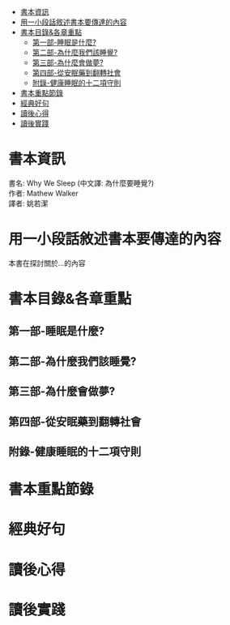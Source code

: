 - [書本資訊](#書本資訊)
- [用一小段話敘述書本要傳達的內容](#用一小段話敘述書本要傳達的內容)
- [書本目錄&各章重點](#書本目錄各章重點)
  - [第一部-睡眠是什麼?](#第一部-睡眠是什麼)
  - [第二部-為什麼我們該睡覺?](#第二部-為什麼我們該睡覺)
  - [第三部-為什麼會做夢?](#第三部-為什麼會做夢)
  - [第四部-從安眠藥到翻轉社會](#第四部-從安眠藥到翻轉社會)
  - [附錄-健康睡眠的十二項守則](#附錄-健康睡眠的十二項守則)
- [書本重點節錄](#書本重點節錄)
- [經典好句](#經典好句)
- [讀後心得](#讀後心得)
- [讀後實踐](#讀後實踐)
# 書本資訊
書名: Why We Sleep (中文譯: 為什麼要睡覺?)  
作者:  Mathew Walker  
譯者:  姚若潔
# 用一小段話敘述書本要傳達的內容
本書在探討關於...的內容
# 書本目錄&各章重點
## 第一部-睡眠是什麼?
## 第二部-為什麼我們該睡覺?
## 第三部-為什麼會做夢?
## 第四部-從安眠藥到翻轉社會
## 附錄-健康睡眠的十二項守則
# 書本重點節錄

# 經典好句


# 讀後心得

# 讀後實踐

